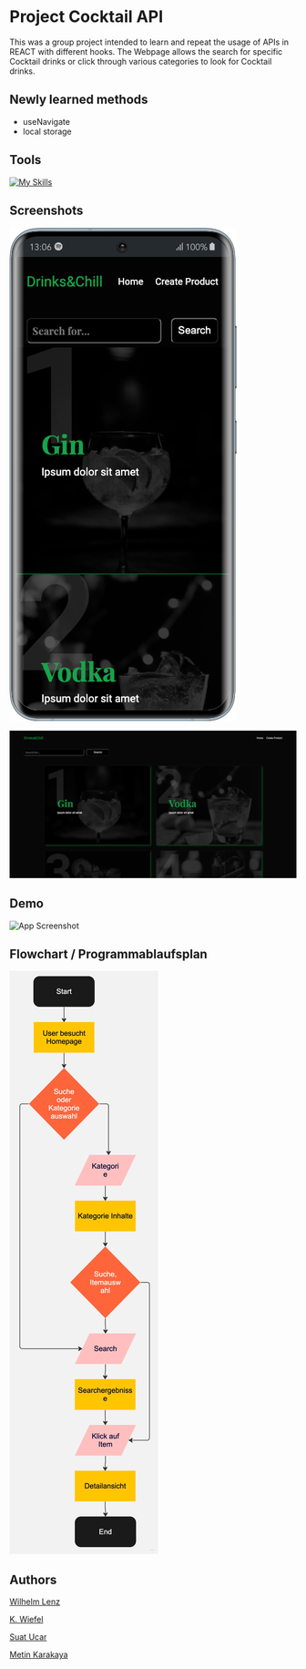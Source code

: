 # Project Cocktail API

This was a group project intended to learn and repeat the usage of APIs in REACT with different hooks. The Webpage allows the search for specific Cocktail drinks or click through various categories to look for Cocktail drinks.

## Newly learned methods

- useNavigate
- local storage

## Tools

[![My Skills](https://skillicons.dev/icons?i=react,vite,js,html,css,sass,firebase,git,github,vscode,figma,discord)](https://skillicons.dev)

## Screenshots

![App Screenshot](./src/assets/img/screenshot1.png)

![App Screenshot](./src/assets/img/screenshot2.png)

## Demo

![App Screenshot](./src/assets/img/demo.gif)

## Flowchart / Programmablaufsplan

![App Screenshot](./src/assets/Flowchart/flowchart.jpg)

## Authors

[Wilhelm Lenz](https://github.com/wilhelm-lenz)

[K. Wiefel ](https://github.com/KWiefel)

[Suat Ucar](https://github.com/SuperCoderSuat)

[Metin Karakaya](https://github.com/KarakayaMetin8787)
